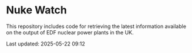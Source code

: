 # Nuke Watch

This repository includes code for retrieving the latest information available on the output of EDF nuclear power plants in the UK.

Last updated: 2025-05-22 09:12
